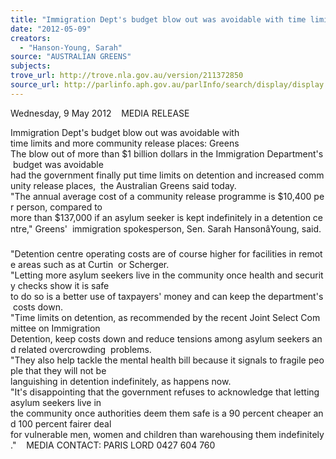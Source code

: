 ```yaml
---
title: "Immigration Dept's budget blow out was avoidable with time limits and more community release places"
date: "2012-05-09"
creators:
  - "Hanson-Young, Sarah"
source: "AUSTRALIAN GREENS"
subjects:
trove_url: http://trove.nla.gov.au/version/211372850
source_url: http://parlinfo.aph.gov.au/parlInfo/search/display/display.w3p;query=Id%3A%22media/pressrel/1622326%22
---
```


 Wednesday, 9 May 2012    MEDIA RELEASE   

 Immigration Dept's budget blow out was avoidable with  time limits and more community release places: Greens    The blow out of more than $1 billion dollars in the Immigration Department's budget was avoidable  had the government finally put time limits on detention and increased community release places,  the Australian Greens said today.    "The annual average cost of a community release programme is $10,400 per person, compared to  more than $137,000 if an asylum seeker is kept indefinitely in a detention centre," Greens'  immigration spokesperson, Sen. Sarah HansonâYoung, said.    "Detention centre operating costs are of course higher for facilities in remote areas such as at Curtin  or Scherger.    "Letting more asylum seekers live in the community once health and security checks show it is safe  to do so is a better use of taxpayers' money and can keep the department's costs down.    "Time limits on detention, as recommended by the recent Joint Select Committee on Immigration  Detention, keep costs down and reduce tensions among asylum seekers and related overcrowding  problems.    "They also help tackle the mental health bill because it signals to fragile people that they will not be  languishing in detention indefinitely, as happens now.    "It's disappointing that the government refuses to acknowledge that letting asylum seekers live in  the community once authorities deem them safe is a 90 percent cheaper and 100 percent fairer deal  for vulnerable men, women and children than warehousing them indefinitely."    MEDIA CONTACT: PARIS LORD 0427 604 760   

